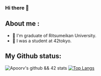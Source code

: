 ### Hi there 👋

## About me :

* 🏫 I'm graduate of Ritsumeikan University.
* 🌱 I was a student at 42tokyo.

## My Github status:
![Apoorv's github && 42 stats](https://github-readme-stats.vercel.app/api?username=tomochan0770&show_icons=true&title_color=ffc857&icon_color=8ac926&text_color=daf7dc&bg_color=151515&hide=["stars"])
[![Top Langs](https://github-readme-stats.vercel.app/api/top-langs/?username=tomochan0770&layout=compact&text_color=daf7dc&bg_color=151515)](https://github.com/anuraghazra/github-readme-stats)
